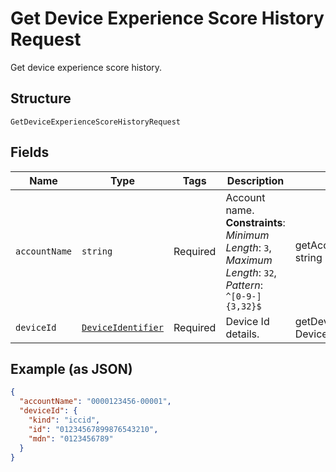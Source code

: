 
# Get Device Experience Score History Request

Get device experience score history.

## Structure

`GetDeviceExperienceScoreHistoryRequest`

## Fields

| Name | Type | Tags | Description | Getter | Setter |
|  --- | --- | --- | --- | --- | --- |
| `accountName` | `string` | Required | Account name.<br>**Constraints**: *Minimum Length*: `3`, *Maximum Length*: `32`, *Pattern*: `^[0-9-]{3,32}$` | getAccountName(): string | setAccountName(string accountName): void |
| `deviceId` | [`DeviceIdentifier`](../../doc/models/device-identifier.md) | Required | Device Id details. | getDeviceId(): DeviceIdentifier | setDeviceId(DeviceIdentifier deviceId): void |

## Example (as JSON)

```json
{
  "accountName": "0000123456-00001",
  "deviceId": {
    "kind": "iccid",
    "id": "01234567899876543210",
    "mdn": "0123456789"
  }
}
```

